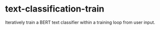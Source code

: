 # text-classification-train
Iteratively train a BERT text classifier within a training loop from user input.
